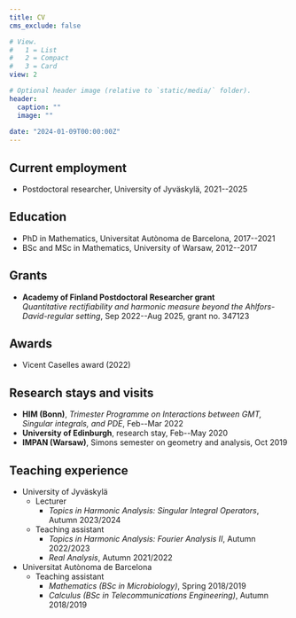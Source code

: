 ```yaml
---
title: CV
cms_exclude: false

# View.
#   1 = List
#   2 = Compact
#   3 = Card
view: 2

# Optional header image (relative to `static/media/` folder).
header:
  caption: ""
  image: ""
  
date: "2024-01-09T00:00:00Z"
---
```


## Current employment

- Postdoctoral researcher, University of Jyväskylä, 2021--2025

## Education

- PhD in Mathematics, Universitat Autònoma de Barcelona, 2017--2021
- BSc and MSc in Mathematics, University of Warsaw, 2012--2017

## Grants

- **Academy of Finland Postdoctoral Researcher grant**  
_Quantitative rectifiability and harmonic measure beyond the Ahlfors-David-regular setting_, Sep 2022--Aug 2025, grant no. 347123

## Awards

- Vicent Caselles award (2022)

## Research stays and visits

- **HIM (Bonn)**, _Trimester Programme on Interactions between GMT, Singular integrals, and PDE_, Feb--Mar 2022
- **University of Edinburgh**, research stay, Feb--May 2020
- **IMPAN (Warsaw)**, Simons semester on geometry and analysis, Oct 2019

## Teaching experience

- University of Jyväskylä
	- Lecturer 
		- _Topics in Harmonic Analysis: Singular Integral Operators_, Autumn 2023/2024
	- Teaching assistant
		- _Topics in Harmonic Analysis: Fourier Analysis II_, Autumn 2022/2023
		- _Real Analysis_, Autumn 2021/2022
- Universitat Autònoma de Barcelona
	- Teaching assistant
		- _Mathematics (BSc in Microbiology)_, Spring 2018/2019
		- _Calculus (BSc in Telecommunications Engineering)_, Autumn 2018/2019
